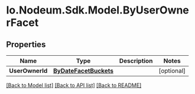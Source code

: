 # Io.Nodeum.Sdk.Model.ByUserOwnerFacet
## Properties

Name | Type | Description | Notes
------------ | ------------- | ------------- | -------------
**UserOwnerId** | [**ByDateFacetBuckets**](ByDateFacetBuckets.md) |  | [optional] 

[[Back to Model list]](../README.md#documentation-for-models) [[Back to API list]](../README.md#documentation-for-api-endpoints) [[Back to README]](../README.md)

